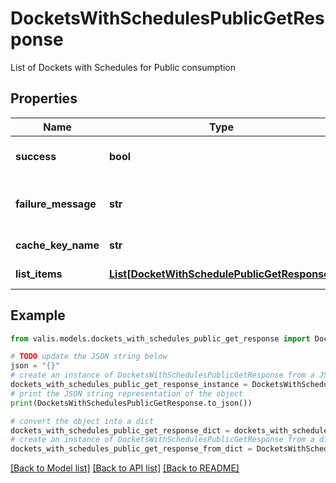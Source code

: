 # DocketsWithSchedulesPublicGetResponse

List of Dockets with Schedules for Public consumption

## Properties

Name | Type | Description | Notes
------------ | ------------- | ------------- | -------------
**success** | **bool** | Is this a successful response? | [optional] 
**failure_message** | **str** | Details if this response failed | [optional] 
**cache_key_name** | **str** | CacheKey name | [optional] 
**list_items** | [**List[DocketWithSchedulePublicGetResponse]**](DocketWithSchedulePublicGetResponse.md) | list of Dockets | [optional] 

## Example

```python
from valis.models.dockets_with_schedules_public_get_response import DocketsWithSchedulesPublicGetResponse

# TODO update the JSON string below
json = "{}"
# create an instance of DocketsWithSchedulesPublicGetResponse from a JSON string
dockets_with_schedules_public_get_response_instance = DocketsWithSchedulesPublicGetResponse.from_json(json)
# print the JSON string representation of the object
print(DocketsWithSchedulesPublicGetResponse.to_json())

# convert the object into a dict
dockets_with_schedules_public_get_response_dict = dockets_with_schedules_public_get_response_instance.to_dict()
# create an instance of DocketsWithSchedulesPublicGetResponse from a dict
dockets_with_schedules_public_get_response_from_dict = DocketsWithSchedulesPublicGetResponse.from_dict(dockets_with_schedules_public_get_response_dict)
```
[[Back to Model list]](../README.md#documentation-for-models) [[Back to API list]](../README.md#documentation-for-api-endpoints) [[Back to README]](../README.md)


